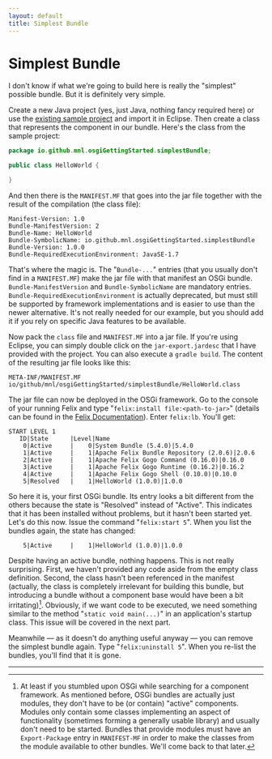 ```yaml
---
layout: default
title: Simplest Bundle
---
```


# Simplest Bundle

I don't know if what we're going to build here is really the "simplest" possible bundle. But it is definitely very simple.

Create a new Java project (yes, just Java, nothing fancy required here) or use the [existing sample project](https://github.com/mnlipp/osgi-getting-started/tree/master/SimplestBundle) and import it in Eclipse. Then create a class that represents the component in our bundle. Here's the class from the sample project:

```java
package io.github.mnl.osgiGettingStarted.simplestBundle;

public class HelloWorld {

}
```

And then there is the `MANIFEST.MF` that goes into the jar file together with the result of the compilation (the class file):

```properties
Manifest-Version: 1.0
Bundle-ManifestVersion: 2
Bundle-Name: HelloWorld
Bundle-SymbolicName: io.github.mnl.osgiGettingStarted.simplestBundle
Bundle-Version: 1.0.0
Bundle-RequiredExecutionEnvironment: JavaSE-1.7
```

That's where the magic is. The "`Bundle-...`" entries (that you usually don't find in a `MANIFEST.MF`) make the jar file with that manifest an OSGi bundle. `Bundle-ManifestVersion` and `Bundle-SymbolicName` are mandatory entries. `Bundle-RequiredExecutionEnvironment` is actually deprecated, but must still be supported by framework implementations and is easier to use than the newer alternative. It's not really needed for our example, but you should add it if you rely on specific Java features to be available.

Now pack the `class` file and `MANIFEST.MF` into a jar file. If you're using Eclipse, you can simply double click on the `jar-export.jardesc` that I have provided with the project. You can also execute a `gradle build`. The content of the resulting jar file looks like this:

```
META-INF/MANIFEST.MF
io/github/mnl/osgiGettingStarted/simplestBundle/HelloWorld.class
```

The jar file can now be deployed in the OSGi framework. Go to the console of your running Felix and type "`felix:install file:<path-to-jar>`" (details can be found in the [Felix Documentation](http://felix.apache.org/documentation/subprojects/apache-felix-framework/apache-felix-framework-usage-documentation.html#installing-bundles)). Enter `felix:lb`. You'll get:

```
START LEVEL 1
   ID|State      |Level|Name
    0|Active     |    0|System Bundle (5.4.0)|5.4.0
    1|Active     |    1|Apache Felix Bundle Repository (2.0.6)|2.0.6
    2|Active     |    1|Apache Felix Gogo Command (0.16.0)|0.16.0
    3|Active     |    1|Apache Felix Gogo Runtime (0.16.2)|0.16.2
    4|Active     |    1|Apache Felix Gogo Shell (0.10.0)|0.10.0
    5|Resolved   |    1|HelloWorld (1.0.0)|1.0.0
```

So here it is, your first OSGi bundle. Its entry looks a bit different from the others because the state is "Resolved" instead of "Active". This indicates that it has been installed without problems, but it hasn't been started yet. Let's do this now. Issue the command "`felix:start 5`". When you list the bundles again, the state has changed:

```
    5|Active     |    1|HelloWorld (1.0.0)|1.0.0
```

Despite having an active bundle, nothing happens. This is not really surprising. First, we haven't provided any code aside from the empty class definition. Second, the class hasn't been referenced in the manifest (actually, the class is completely irrelevant for building this bundle, but introducing a bundle without a component base would have been a bit irritating)[^LB]. Obviously, if we want code to be executed, we need something similar to the method "`static void main(...)`" in an application's startup class. This issue will be covered in the next part.

Meanwhile &mdash; as it doesn't do anything useful anyway &mdash; you can remove the simplest bundle again. Type "`felix:uninstall 5`". When you re-list the bundles, you'll find that it is gone.

---

[^LB]: At least if you stumbled upon OSGi while searching for a component framework. As mentioned before, OSGi bundles are actually just modules, they don't have to be (or contain) "active" components. Modules only contain some classes implementing an aspect of functionality (sometimes forming a generally usable library) and usually don't need to be started. Bundles that provide modules must have an `Export-Package` entry in `MANIFEST-MF` in order to make the classes from the module available to other bundles. We'll come back to that later.
